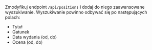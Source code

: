 Zmodyfikuj endpoint `/api/positions` i dodaj do niego zaawansowane wyszukiwanie. Wyszukiwanie powinno odbywać się po
następujących polach:

- Tytuł
- Gatunek
- Data wydania (od, do)
- Ocena (od, do)

